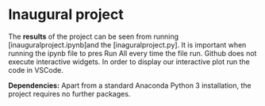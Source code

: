 # Inaugural project

The **results** of the project can be seen from running [inauguralproject.ipynb]and the 
[inaguralproject.py]. It is important when running the ipynb file to pres  Run All every time the file run. Github does not execute interactive widgets. In order to display our interactive plot run the code in VSCode.


**Dependencies:** Apart from a standard Anaconda Python 3 installation, the project requires no further packages.
